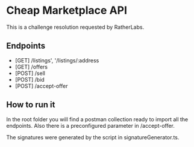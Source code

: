# Cheap Marketplace API
This is a challenge resolution requested by RatherLabs. 

## Endpoints
- [GET] /listings', '/listings/:address
- [GET] /offers
- [POST] /sell
- [POST] /bid
- [POST] /accept-offer

## How to run it
In the root folder you will find a postman collection ready to import all the endpoints. Also there is a preconfigured parameter in /accept-offer. 

The signatures were generated by the script in signatureGenerator.ts. 

